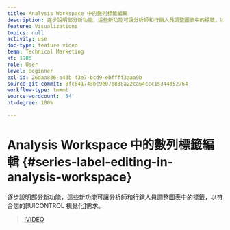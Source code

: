 ```yaml
---
title: Analysis Workspace 中的數列標籤編輯
description: 逐步說明部分新功能，這些新功能可讓分析師和行銷人員調整圖表中的標籤，以符合您的視覺化需求。
feature: Visualizations
topics: null
activity: use
doc-type: feature video
team: Technical Marketing
kt: 1906
role: User
level: Beginner
exl-id: 26daa836-a43b-43e7-bcd9-ebffff3aaa9b
source-git-commit: 8fc641743bc9e07b838a22ca64ccc15344d52764
workflow-type: tm+mt
source-wordcount: '54'
ht-degree: 100%

---
```


# Analysis Workspace 中的數列標籤編輯 {#series-label-editing-in-analysis-workspace}

逐步說明部分新功能，這些新功能可讓分析師和行銷人員調整圖表中的標籤，以符合您的[!UICONTROL 視覺化]需求。

>[!VIDEO](https://video.tv.adobe.com/v/23728/?quality=12&learn=on)
